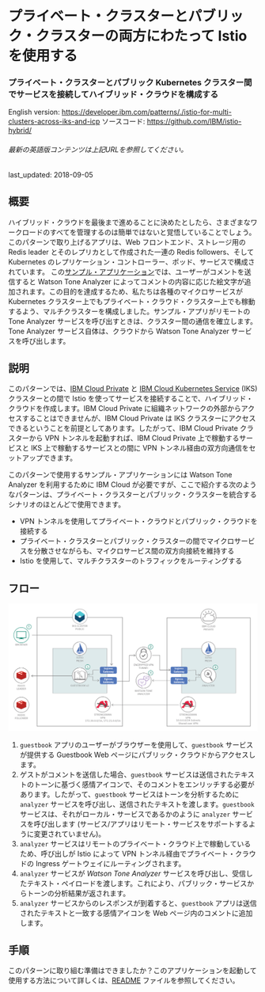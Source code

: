 # プライベート・クラスターとパブリック・クラスターの両方にわたって Istio を使用する

### プライベート・クラスターとパブリック Kubernetes クラスター間でサービスを接続してハイブリッド・クラウドを構成する

English version: https://developer.ibm.com/patterns/./istio-for-multi-clusters-across-iks-and-icp
  ソースコード: https://github.com/IBM/istio-hybrid/

###### 最新の英語版コンテンツは上記URLを参照してください。
last_updated: 2018-09-05

 
## 概要

ハイブリッド・クラウドを最後まで進めることに決めたとしたら、さまざまなワークロードのすべてを管理するのは簡単ではないと覚悟していることでしょう。このパターンで取り上げるアプリは、Web フロントエンド、ストレージ用の Redis leader とそのレプリカとして作成された一連の Redis followers、そして Kubernetes のレプリケーション・コントローラー、ポッド、サービスで構成されています。  この[サンプル・アプリケーション](https://github.com/IBM/guestbook/tree/master/v2)では、ユーザーがコメントを送信すると Watson Tone Analyzer によってコメントの内容に応じた絵文字が追加されます。この目的を達成するため、私たちは各種のマイクロサービスが Kubernetes クラスター上でもプライベート・クラウド・クラスター上でも稼動するよう、マルチクラスターを構成しました。サンプル・アプリがリモートの Tone Analyzer サービスを呼び出すときは、クラスター間の通信を確立します。Tone Analyzer サービス自体は、クラウドから Watson Tone Analyzer サービスを呼び出します。

## 説明

このパターンでは、[IBM Cloud Private](https://www.ibm.com/jp-ja/cloud/private) と [IBM Cloud Kubernetes Service](https://www.ibm.com/jp-ja/cloud/container-service) (IKS) クラスターとの間で Istio を使ってサービスを接続することで、ハイブリッド・クラウドを作成します。IBM Cloud Private に組織ネットワークの外部からアクセスすることはできませんが、IBM Cloud Private は IKS クラスターにアクセスできるということを前提としてあります。したがって、IBM Cloud Private クラスターから VPN トンネルを起動すれば、IBM Cloud Private 上で稼動するサービスと IKS 上で稼動するサービスとの間に VPN トンネル経由の双方向通信をセットアップできます。

このパターンで使用するサンプル・アプリケーションには Watson Tone Analyzer を利用するために IBM Cloud が必要ですが、ここで紹介する次のようなパターンは、プライベート・クラスターとパブリック・クラスターを統合するシナリオのほとんどで使用できます。

* VPN トンネルを使用してプライベート・クラウドとパブリック・クラウドを接続する
* プライベート・クラスターとパブリック・クラスターの間でマイクロサービスを分散させながらも、マイクロサービス間の双方向接続を維持する
* Istio を使用して、マルチクラスターのトラフィックをルーティングする

## フロー

![フロー](./images/istio-hybrid-arch-diagram.png)

1.  `guestbook` アプリのユーザーがブラウザーを使用して、`guestbook` サービスが提供する Guestbook Web ページにパブリック・クラウドからアクセスします。
1.  ゲストがコメントを送信した場合、`guestbook` サービスは送信されたテキストのトーンに基づく感情アイコンで、そのコメントをエンリッチする必要があります。したがって、`guestbook` サービスはトーンを分析するために  `analyzer` サービスを呼び出し、送信されたテキストを渡します。`guestbook` サービスは、それがローカル・サービスであるかのように `analyzer` サービスを呼び出します (サービス/アプリはリモート・サービスをサポートするように変更されていません)。
1.  `analyzer` サービスはリモートのプライベート・クラウド上で稼動しているため、呼び出しが Istio によって VPN トンネル経由でプライベート・クラウドの Ingress ゲートウェイにルーティングされます。
1.  `analyzer` サービスが *Watson Tone Analyzer* サービスを呼び出し、受信したテキスト・ペイロードを渡します。これにより、パブリック・サービスからトーンの分析結果が返されます。
1.  `analyzer` サービスからのレスポンスが到着すると、`guestbook` アプリは送信されたテキストと一致する感情アイコンを Web ページ内のコメントに追加します。

## 手順

 このパターンに取り組む準備はできましたか？このアプリケーションを起動して使用する方法について詳しくは、[README](https://github.com/IBM/istio-hybrid/blob/master/README.md) ファイルを参照してください。
